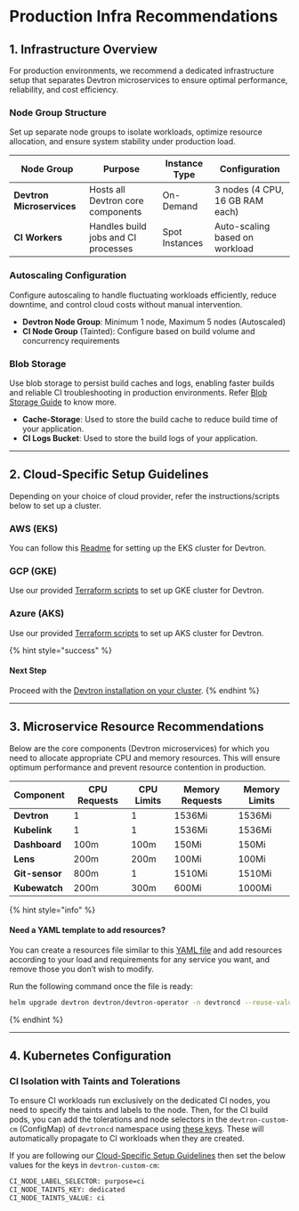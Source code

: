 # Production Infra Recommendations

## 1. Infrastructure Overview

For production environments, we recommend a dedicated infrastructure setup that separates Devtron microservices to ensure optimal performance, reliability, and cost efficiency.

### Node Group Structure

Set up separate node groups to isolate workloads, optimize resource allocation, and ensure system stability under production load.

| Node Group                | Purpose                             | Instance Type  | Configuration                   |
| ------------------------- | ----------------------------------- | -------------- | ------------------------------- |
| **Devtron Microservices** | Hosts all Devtron core components   | On-Demand      | 3 nodes (4 CPU, 16 GB RAM each) |
| **CI Workers**            | Handles build jobs and CI processes | Spot Instances | Auto-scaling based on workload  |

### Autoscaling Configuration

Configure autoscaling to handle fluctuating workloads efficiently, reduce downtime, and control cloud costs without manual intervention.

* **Devtron Node Group**: Minimum 1 node, Maximum 5 nodes (Autoscaled)
* **CI Node Group** (Tainted): Configure based on build volume and concurrency requirements

### Blob Storage

Use blob storage to persist build caches and logs, enabling faster builds and reliable CI troubleshooting in production environments. Refer [Blob Storage Guide](installation-configuration.md#configuration-of-blob-storage) to know more.

* **Cache-Storage**: Used to store the build cache to reduce build time of your application.
* **CI Logs Bucket**: Used to store the build logs of your application.

***

## 2. Cloud-Specific Setup Guidelines

Depending on your choice of cloud provider, refer the instructions/scripts below to set up a cluster.

### AWS (EKS)

You can follow this [Readme](https://github.com/devtron-labs/utilities/tree/main/eksctl-configs#creating-a-cluster-for-devtron-setup) for setting up the EKS cluster for Devtron.

### GCP (GKE)

Use our provided [Terraform scripts](https://github.com/devtron-labs/utilities/tree/main/terraform/terraform-gke) to set up GKE cluster for Devtron.

### Azure (AKS)

Use our provided [Terraform scripts](https://github.com/devtron-labs/utilities/tree/main/terraform/terraform-aks) to set up AKS cluster for Devtron.

{% hint style="success" %}
#### Next Step

Proceed with the [Devtron installation on your cluster](devtron-oss.md).
{% endhint %}

***

## 3. Microservice Resource Recommendations

Below are the core components (Devtron microservices) for which you need to allocate appropriate CPU and memory resources. This will ensure optimum performance and prevent resource contention in production.

| Component      | CPU Requests | CPU Limits | Memory Requests | Memory Limits |
| -------------- | ------------ | ---------- | --------------- | ------------- |
| **Devtron**    | 1            | 1          | 1536Mi          | 1536Mi        |
| **Kubelink**   | 1            | 1          | 1536Mi          | 1536Mi        |
| **Dashboard**  | 100m         | 100m       | 150Mi           | 150Mi         |
| **Lens**       | 200m         | 200m       | 100Mi           | 100Mi         |
| **Git-sensor** | 800m         | 1          | 1510Mi          | 1510Mi        |
| **Kubewatch**  | 200m         | 300m       | 600Mi           | 1000Mi        |

{% hint style="info" %}
#### Need a YAML template to add resources?

You can create a resources file similar to this [YAML file](https://github.com/devtron-labs/devtron/blob/main/charts/devtron/resources-small.yaml) and add resources according to your load and requirements for any service you want, and remove those you don’t wish to modify.

Run the following command once the file is ready:

```bash
helm upgrade devtron devtron/devtron-operator -n devtroncd --reuse-values -f resources-values-file.yaml
```
{% endhint %}

***

## 4. Kubernetes Configuration

### CI Isolation with Taints and Tolerations

To ensure CI workloads run exclusively on the dedicated CI nodes, you need to specify the taints and labels to the node. Then, for the CI build pods, you can add the tolerations and node selectors in the `devtron-custom-cm` (ConfigMap) of `devtroncd` namespace using [these keys](installation-configuration.md#configure-overrides). These will automatically propagate to CI workloads when they are created.

If you are following our [Cloud-Specific Setup Guidelines](prod-infra.md#id-2.-cloud-specific-setup-guidelines) then set the below values for the keys in `devtron-custom-cm`:

```bash
CI_NODE_LABEL_SELECTOR: purpose=ci
CI_NODE_TAINTS_KEY: dedicated
CI_NODE_TAINTS_VALUE: ci
```
